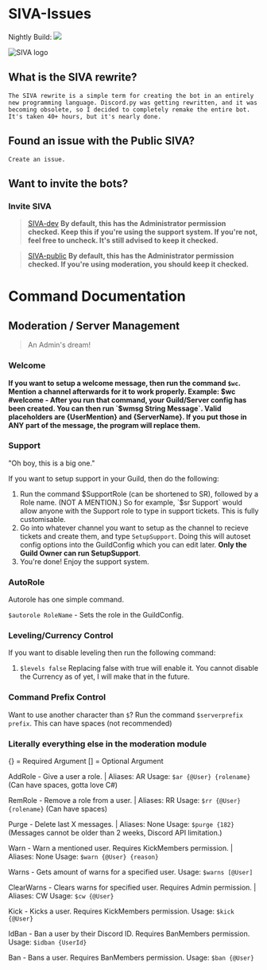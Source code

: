 # SIVA-Issues
Nightly Build: ![](https://greem.visualstudio.com/_apis/public/build/definitions/a8e3cd4d-6001-43ff-ae22-5a7d66420da7/3/badge)

![SIVA logo](https://raw.githubusercontent.com/Greeem/SIVA-Issues/master/Images/SIVA.png)

## What is the SIVA rewrite?
`The SIVA rewrite is a simple term for creating the bot in an entirely new programming language. Discord.py was getting rewritten, and it was becoming obsolete, so I decided to completely remake the entire bot. It's taken 40+ hours, but it's nearly done.`

## Found an issue with the Public SIVA?
`Create an issue.`

## Want to invite the bots?

### Invite SIVA
> [SIVA-dev](https://discordapp.com/oauth2/authorize?scope=bot&client_id=410547925597421571&permissions=8) **By default, this has the Administrator permission checked. Keep this if you're using the support system. If you're not, feel free to uncheck. It's still advised to keep it checked.**

> [SIVA-public](https://discordapp.com/oauth2/authorize?client_id=320942091049893888&scope=bot&permissions=8) **By default, this has the Administrator permission checked. If you're using moderation, you should keep it checked.**



# Command Documentation

## Moderation / Server Management
> An Admin's dream!

### Welcome
**If you want to setup a welcome message, then run the command `$wc`. Mention a channel afterwards for it to work properly. Example: $wc #welcome - After you run that command, your Guild/Server config has been created. You can then run `$wmsg String Message`. Valid placeholders are {UserMention} and {ServerName}. If you put those in ANY part of the message, the program will replace them.**

### Support
"Oh boy, this is a big one."

If you want to setup support in your Guild, then do the following:

1. Run the command $SupportRole (can be shortened to SR), followed by a Role name. (NOT A MENTION.) So for example, `$sr Support` would allow anyone with the Support role to type in support tickets. This is fully customisable.
2. Go into whatever channel you want to setup as the channel to recieve tickets and create them, and type `SetupSupport`. Doing this will autoset config options into the GuildConfig which you can edit later. **Only the Guild Owner can run SetupSupport**.
3. You're done! Enjoy the support system.

### AutoRole

Autorole has one simple command.

`$autorole RoleName` - Sets the role in the GuildConfig.

### Leveling/Currency Control

If you want to disable leveling then run the following command:

1. `$levels false`
Replacing false with true will enable it.
You cannot disable the Currency as of yet, I will make that in the future.

### Command Prefix Control

Want to use another character than `$`? Run the command `$serverprefix prefix`. This can have spaces (not recommended)

### Literally everything else in the moderation module

  {} = Required Argument
  [] = Optional Argument

  AddRole - Give a user a role. | Aliases: AR
  Usage: `$ar {@User} {rolename}` (Can have spaces, gotta love C#)
  
  RemRole - Remove a role from a user. | Aliases: RR
  Usage: `$rr {@User} {rolename}` (Can have spaces)
  
  Purge - Delete last X messages. | Aliases: None
  Usage: `$purge {182}` (Messages cannot be older than 2 weeks, Discord API limitation.)
  
  Warn - Warn a mentioned user. Requires KickMembers permission. | Aliases: None
  Usage: `$warn {@User} {reason}`
  
  Warns - Gets amount of warns for a specified user. 
  Usage: `$warns [@User]`
  
  ClearWarns - Clears warns for specified user. Requires Admin permission. | Aliases: CW
  Usage: `$cw {@User}`
  
  Kick - Kicks a user. Requires KickMembers permission.
  Usage: `$kick {@User}`
  
  IdBan - Ban a user by their Discord ID. Requires BanMembers permission.
  Usage: `$idban {UserId}`
  
  Ban - Bans a user. Requires BanMembers permission.
  Usage: `$ban {@User}`
  
  


